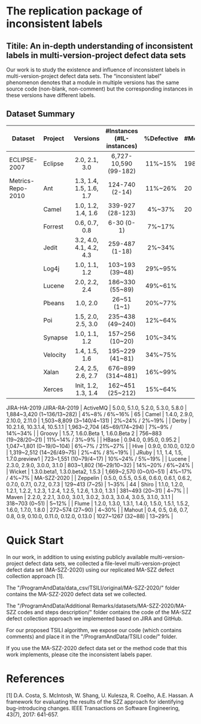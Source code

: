 # The replication package of inconsistent labels

## Titile: An in-depth understanding of inconsistent labels in multi-version-project defect data sets

Our work is to study the existence and influence of inconsistent labels in multi-version-project defect data sets.	The “inconsistent label” phenomenon denotes that a module in multiple versions has the same source code (non-blank, non-comment) but the corresponding instances in these versions have different labels.

## Dataset Summary

Dataset              | Project     | Versions            | #Instances (#IL-instances)     | %Defective | #Metrics
-------              | :------     | :------:            | :------------------------:     | :--------: | :-------
ECLIPSE-2007    | Eclipse     | 2.0, 2.1, 3.0       |  6,727-10,590 (99-182)         | 11%~15%    | 198
Metrics-Repo-2010	| Ant	| 1.3, 1.4, 1.5, 1.6, 1.7	| 124-740 (2-14)	| 11%~26% | 20
 	| Camel	| 1.0, 1.2, 1.4, 1.6	| 339-927 (28-123)	| 4%~37% | 20
 	| Forrest	| 0.6, 0.7, 0.8	| 6-30 (0-1)	| 7%~17% | 
 	| Jedit	| 3.2, 4.0, 4.1, 4.2, 4.3	| 259-487 (1-18)	| 2%~34% | 
 	| Log4j	| 1.0, 1.1, 1.2	| 103~193 (39~48)	| 29%~95% | 
 	| Lucene	| 2.0, 2.2, 2.4	| 186~330 (55~89)	| 49%~61% | 
 	| Pbeans	| 1.0, 2.0	| 26~51 (1~1)	| 20%~77% | 
 	| Poi	| 1.5, 2.0, 2.5, 3.0	| 235~438 (49~240)	| 12%~64% | 
 	| Synapse	| 1.0, 1.1, 1.2	| 157~256 (10~20)	| 10%~34% | 
 	| Velocity	| 1.4, 1.5, 1.6	| 195~229 (41~81)	| 34%~75% | 
 	| Xalan	| 2.4, 2.5, 2.6, 2.7	| 676~899 (314~481)	| 16%~99% | 
 	| Xerces	| Init, 1.2, 1.3, 1.4	| 162~451 (25~212)	| 15%~64% | 
JIRA-HA-2019
/JIRA-RA-2019 | ActiveMQ	| 5.0.0, 5.1.0, 5.2.0, 5.3.0, 5.8.0	| 1,884~3,420 (1~136/13~282)	| 4%~8% / 6%~16% | 65
 	 | Camel	| 1.4.0, 2.9.0, 2.10.0, 2.11.0	| 1,503~8,809 (3~140/4~131)	| 2%~24% / 2%~19% | 
 	 | Derby	| 10.2.1.6, 10.3.1.4, 10.5.1.1	| 1,963~2,704 (45~69/174~294)	| 7%~9% / 14%~34% | 
 	 | Groovy	| 1.5.7, 1.6.0.Beta 1, 1.6.0.Beta 2	| 756~883 (19~28/20~21)	| 11%~14% / 3%~9% | 
 	 | HBase	| 0.94.0, 0.95.0, 0.95.2	| 1,047~1,801 (0~19/0~104)	| 6%~7% / 21%~27% | 
 	 | Hive	| 0.9.0, 0.10.0, 0.12.0	| 1,319~2,512 (14~26/49~75)	| 2%~4% / 8%~19% | 
 	 | JRuby	| 1.1, 1.4, 1.5, 1.7.0.preview1	| 723~1,551 (10~79/4~17)	| 10%~24% / 5%~19% | 
 	 | Lucene	| 2.3.0, 2.9.0, 3.0.0, 3.1.0	| 803~1,802 (16~29/10~32)	| 14%~20% / 6%~24% | 
 	 | Wicket	| 1.3.0.beta1, 1.3.0.beta2, 1.5.3	| 1,669~2,570 (0~0/0~51)	| 4%~17% / 4%~7% | 
MA-SZZ-2020 | 	| Zeppelin	| 0.5.0, 0.5.5, 0.5.6, 0.6.0, 0.6.1, 0.6.2, 0.7.0, 0.7.1, 0.7.2, 0.7.3	| 129~413 (7~25)	| 1~35% | 44
 	| Shiro	| 1.1.0, 1.2.0, 1.2.1, 1.2.2, 1.2.3, 1.2.4, 1.2.5, 1.2.6, 1.3.0, 1.3.1	| 381~493 (20~31)	| 4~7% | 
 	| Maven	| 2.2.0, 2.2.1, 3.0.0, 3.0.1, 3.0.2, 3.0.3, 3.0.4, 3.0.5, 3.1.0, 3.1.1	| 318~703 (0~51)	| 5~12% | 
 	| Flume	| 1.2.0, 1.3.0, 1.3.1, 1.4.0, 1.5.0, 1.5.1, 1.5.2, 1.6.0, 1.7.0, 1.8.0	| 272~574 (27~90)	| 4~30% | 
 	| Mahout	| 0.4, 0.5, 0.6, 0.7, 0.8, 0.9, 0.10.0, 0.11.0, 0.12.0, 0.13.0	| 1027~1267 (32~88)	| 13~29% | 


# Quick Start
In our work, in addition to using existing publicly available multi-version-project defect data sets, we collected a file-level multi-version-project defect data set (MA-SZZ-2020) using our replicated MA-SZZ defect collection approach [1].

The "/ProgramAndData/data_csv/TSILI/original/MA-SZZ-2020/" folder contains the MA-SZZ-2020 defect data set we collected.

The "/ProgramAndData/Additional Remarks/datasets/MA-SZZ-2020/MA-SZZ codes and steps description/" folder contains the code of the MA-SZZ defect collection approach we implemented based on JIRA and GitHub.

For our proposed TSILI algorithm, we expose our code (which contains comments) and place it in the "/ProgramAndData/TSILI code/" folder.


If you use the MA-SZZ-2020 defect data set or the method code that this work implements, please cite the inconsistent labels paper.

# References
[1]	D.A. Costa, S. McIntosh, W. Shang, U. Kulesza, R. Coelho, A.E. Hassan. A framework for evaluating the results of the SZZ approach for identifying bug-introducing changes. IEEE Transactions on Software Engineering, 43(7), 2017: 641-657.
